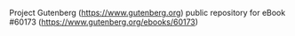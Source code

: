 Project Gutenberg (https://www.gutenberg.org) public repository for eBook #60173 (https://www.gutenberg.org/ebooks/60173)
